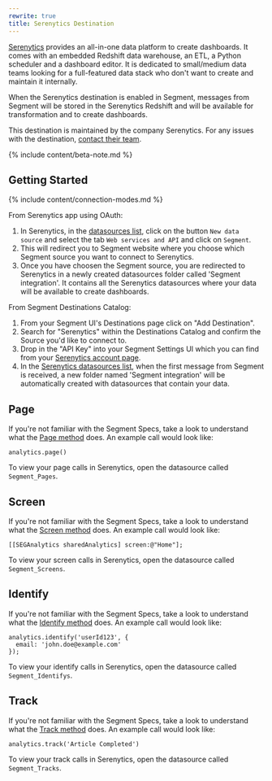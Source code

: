 ```yaml
---
rewrite: true
title: Serenytics Destination
---
```

[Serenytics](https://www.serenytics.com/?utm_source=segmentio&utm_medium=docs&utm_campaign=partners) provides an all-in-one data platform to create dashboards. It comes with an embedded Redshift data warehouse, an ETL, a Python scheduler and a  dashboard editor. It is dedicated to small/medium data teams looking for a full-featured data stack who don't want to create and maintain it internally.

When the Serenytics destination is enabled in Segment, messages from Segment will be stored in the Serenytics Redshift and will be available for transformation and to create dashboards.


This destination is maintained by the company Serenytics. For any issues with the destination, [contact their team](mailto:support@serenytics.com).


{% include content/beta-note.md %}


## Getting Started

{% include content/connection-modes.md %}

From Serenytics app using OAuth:
1. In Serenytics, in the [datasources list](https://app.serenytics.com/studio/data_sources), click on the button `New data source` and select the tab `Web services and API` and click on `Segment`.
2. This will redirect you to Segment website where you choose which Segment source you want to connect to Serenytics.
3. Once you have choosen the Segment source, you are redirected to Serenytics in a newly created datasources folder called 'Segment integration'. It contains all the Serenytics datasources where your data will be available to create dashboards.

From Segment Destinations Catalog:
1. From your Segment UI's Destinations page click on "Add Destination".
2. Search for "Serenytics" within the Destinations Catalog and confirm the Source you'd like to connect to.
3. Drop in the "API Key" into your Segment Settings UI which you can find from your [Serenytics account page](https://app.serenytics.com/studio/account).
4. In the [Serenytics datasources list](https://app.serenytics.com/studio/data_sources), when the first message from Segment is received, a new folder named 'Segment integration' will be automatically created with datasources that contain your data.



## Page

If you're not familiar with the Segment Specs, take a look to understand what the [Page method](https://segment.com/docs/connections/spec/page/) does. An example call would look like:

```
analytics.page()
```


To view your page calls in Serenytics, open the datasource called `Segment_Pages`.

## Screen

If you're not familiar with the Segment Specs, take a look to understand what the [Screen method](https://segment.com/docs/connections/spec/screen/) does. An example call would look like:

```
[[SEGAnalytics sharedAnalytics] screen:@"Home"];
```

To view your screen calls in Serenytics, open the datasource called `Segment_Screens`.

## Identify

If you're not familiar with the Segment Specs, take a look to understand what the [Identify method](https://segment.com/docs/connections/spec/identify/) does. An example call would look like:

```
analytics.identify('userId123', {
  email: 'john.doe@example.com'
});
```

To view your identify calls in Serenytics, open the datasource called `Segment_Identifys`.


## Track

If you're not familiar with the Segment Specs, take a look to understand what the [Track method](https://segment.com/docs/connections/spec/track/) does. An example call would look like:

```
analytics.track('Article Completed')
```

To view your track calls in Serenytics, open the datasource called `Segment_Tracks`.
